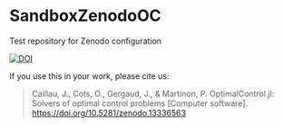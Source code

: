 # SandboxZenodoOC

Test repository for Zenodo configuration

[![DOI](https://sandbox.zenodo.org/badge/844190082.svg)](https://sandbox.zenodo.org/doi/10.5072/zenodo.101372)

If you use this in your work, please cite us:

> Caillau, J., Cots, O., Gergaud, J., & Martinon, P. OptimalControl.jl: Solvers of optimal control problems [Computer software]. https://doi.org/10.5281/zenodo.13336563
